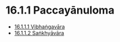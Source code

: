 

# 16.1.1 Paccayānuloma

* [16.1.1.1 Vibhaṅgavāra](16.1.1/16.1.1.1.md)
* [16.1.1.2 Saṅkhyāvāra](16.1.1/16.1.1.2.md)



